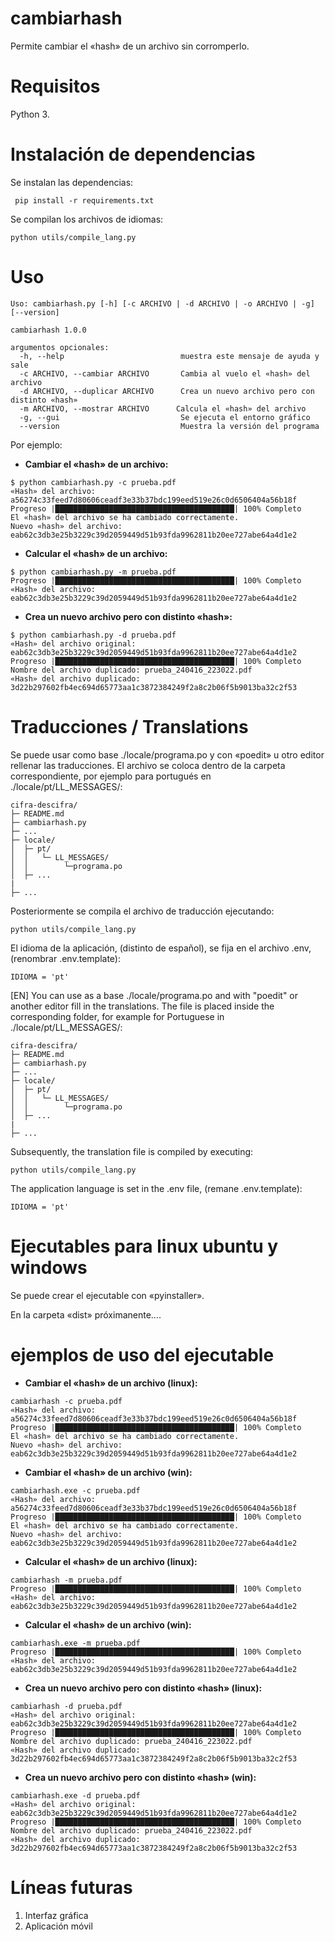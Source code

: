 # cambiarhash
Permite cambiar el «hash» de un archivo sin corromperlo.

# Requisitos
 Python 3.
 
# Instalación de dependencias
Se instalan las dependencias:
```
 pip install -r requirements.txt
 ```
Se compilan los archivos de idiomas:
```
python utils/compile_lang.py 
```
# Uso
```
Uso: cambiarhash.py [-h] [-c ARCHIVO | -d ARCHIVO | -o ARCHIVO | -g] [--version]

cambiarhash 1.0.0

argumentos opcionales:
  -h, --help                          muestra este mensaje de ayuda y sale
  -c ARCHIVO, --cambiar ARCHIVO       Cambia al vuelo el «hash» del archivo
  -d ARCHIVO, --duplicar ARCHIVO      Crea un nuevo archivo pero con distinto «hash»
  -m ARCHIVO, --mostrar ARCHIVO      Calcula el «hash» del archivo
  -g, --gui                           Se ejecuta el entorno gráfico
  --version                           Muestra la versión del programa
```
Por ejemplo:

* **Cambiar el «hash» de un archivo:**
```
$ python cambiarhash.py -c prueba.pdf
«Hash» del archivo: a56274c33feed7d80606ceadf3e33b37bdc199eed519e26c0d6506404a56b18f
Progreso |████████████████████████████████████████| 100% Completo
El «hash» del archivo se ha cambiado correctamente.
Nuevo «hash» del archivo: eab62c3db3e25b3229c39d2059449d51b93fda9962811b20ee727abe64a4d1e2 
```
* **Calcular el «hash» de un archivo:**
```
$ python cambiarhash.py -m prueba.pdf
Progreso |████████████████████████████████████████| 100% Completo
«Hash» del archivo: eab62c3db3e25b3229c39d2059449d51b93fda9962811b20ee727abe64a4d1e2 
```
* **Crea un nuevo archivo pero con distinto «hash»:**
```
$ python cambiarhash.py -d prueba.pdf
«Hash» del archivo original: eab62c3db3e25b3229c39d2059449d51b93fda9962811b20ee727abe64a4d1e2
Progreso |████████████████████████████████████████| 100% Completo
Nombre del archivo duplicado: prueba_240416_223022.pdf
«Hash» del archivo duplicado: 3d22b297602fb4ec694d65773aa1c3872384249f2a8c2b06f5b9013ba32c2f53 
```
# Traducciones / Translations
Se puede usar como base ./locale/programa.po y con «poedit» u otro editor rellenar las traducciones.  El archivo se coloca dentro de la carpeta correspondiente, por ejemplo para portugués en ./locale/pt/LL_MESSAGES/:

```
cifra-descifra/
├─ README.md
├─ cambiarhash.py
├─ ...
├─ locale/
│  ├─ pt/    
│  │   └─ LL_MESSAGES/
│  │        └─programa.po
│  ├─ ...
|
├─ ...  
```
Posteriormente se compila el archivo de traducción ejecutando:
```
python utils/compile_lang.py 
```
El idioma de la aplicación, (distinto de español), se fija en el archivo .env, (renombrar .env.template):
```
IDIOMA = 'pt'
```

[EN] You can use as a base ./locale/programa.po and with "poedit" or another editor fill in the translations.  The file is placed inside the corresponding folder, for example for Portuguese in ./locale/pt/LL_MESSAGES/:
```
cifra-descifra/
├─ README.md
├─ cambiarhash.py
├─ ...
├─ locale/
│  ├─ pt/    
│  │   └─ LL_MESSAGES/
│  │        └─programa.po
│  ├─ ...
|
├─ ...  
```
Subsequently, the translation file is compiled by executing:
```
python utils/compile_lang.py 
```
The application language is set in the .env file, (remane .env.template):
```
IDIOMA = 'pt'
```

# Ejecutables para linux ubuntu y windows
Se puede crear el ejecutable con «pyinstaller».

En la carpeta «dist» próximanente....

# ejemplos de uso del ejecutable

* **Cambiar el «hash» de un archivo (linux):**
```
cambiarhash -c prueba.pdf
«Hash» del archivo: a56274c33feed7d80606ceadf3e33b37bdc199eed519e26c0d6506404a56b18f
Progreso |████████████████████████████████████████| 100% Completo
El «hash» del archivo se ha cambiado correctamente.
Nuevo «hash» del archivo: eab62c3db3e25b3229c39d2059449d51b93fda9962811b20ee727abe64a4d1e2 
```

* **Cambiar el «hash» de un archivo (win):**
```
cambiarhash.exe -c prueba.pdf
«Hash» del archivo: a56274c33feed7d80606ceadf3e33b37bdc199eed519e26c0d6506404a56b18f
Progreso |████████████████████████████████████████| 100% Completo
El «hash» del archivo se ha cambiado correctamente.
Nuevo «hash» del archivo: eab62c3db3e25b3229c39d2059449d51b93fda9962811b20ee727abe64a4d1e2 
```
* **Calcular el «hash» de un archivo (linux):**
```
cambiarhash -m prueba.pdf
Progreso |████████████████████████████████████████| 100% Completo
«Hash» del archivo: eab62c3db3e25b3229c39d2059449d51b93fda9962811b20ee727abe64a4d1e2 
```
* **Calcular el «hash» de un archivo (win):**
```
cambiarhash.exe -m prueba.pdf
Progreso |████████████████████████████████████████| 100% Completo
«Hash» del archivo: eab62c3db3e25b3229c39d2059449d51b93fda9962811b20ee727abe64a4d1e2 
```

* **Crea un nuevo archivo pero con distinto «hash» (linux):**
```
cambiarhash -d prueba.pdf
«Hash» del archivo original: eab62c3db3e25b3229c39d2059449d51b93fda9962811b20ee727abe64a4d1e2
Progreso |████████████████████████████████████████| 100% Completo
Nombre del archivo duplicado: prueba_240416_223022.pdf
«Hash» del archivo duplicado: 3d22b297602fb4ec694d65773aa1c3872384249f2a8c2b06f5b9013ba32c2f53 
```
* **Crea un nuevo archivo pero con distinto «hash» (win):**
```
cambiarhash.exe -d prueba.pdf
«Hash» del archivo original: eab62c3db3e25b3229c39d2059449d51b93fda9962811b20ee727abe64a4d1e2
Progreso |████████████████████████████████████████| 100% Completo
Nombre del archivo duplicado: prueba_240416_223022.pdf
«Hash» del archivo duplicado: 3d22b297602fb4ec694d65773aa1c3872384249f2a8c2b06f5b9013ba32c2f53 
```

# Líneas futuras

1) Interfaz gráfica
2) Aplicación móvil

